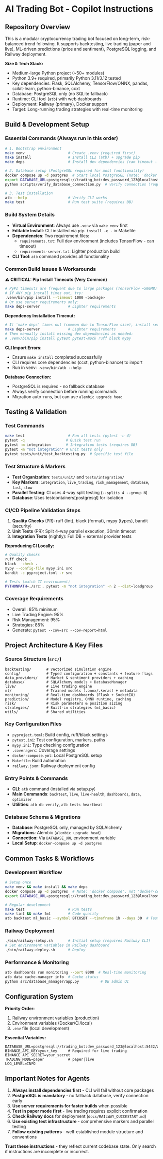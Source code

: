 # AI Trading Bot - Copilot Instructions

## Repository Overview

This is a modular cryptocurrency trading bot focused on long-term, risk-balanced trend following. It supports backtesting, live trading (paper and live), ML-driven predictions (price and sentiment), PostgreSQL logging, and Railway deployment.

**Size & Tech Stack:**
- Medium-large Python project (~50+ modules)
- Python 3.9+ required, primarily Python 3.11/3.12 tested
- Key dependencies: Flask, SQLAlchemy, TensorFlow/ONNX, pandas, scikit-learn, python-binance, ccxt
- Database: PostgreSQL only (no SQLite fallback)
- Runtime: CLI tool (`atb`) with web dashboards
- Deployment: Railway (primary), Docker support
- Target: Long-running trading strategies with real-time monitoring

## Build & Development Setup

### Essential Commands (Always run in this order)

```bash
# 1. Bootstrap environment
make venv                    # Create .venv (required first)
make install                 # Install CLI (atb) + upgrade pip
make deps                    # Install dev dependencies (can timeout - see workarounds)

# 2. Database setup (PostgreSQL required for most functionality)
docker compose up -d postgres  # Start local PostgreSQL (note: 'docker compose', not 'docker-compose')
export DATABASE_URL=postgresql://trading_bot:dev_password_123@localhost:5432/ai_trading_bot
python scripts/verify_database_connection.py  # Verify connection (requires sqlalchemy)

# 3. Test installation
atb --help                   # Verify CLI works
make test                    # Run test suite (requires DB)
```

### Build System Details

- **Virtual Environment**: Always use `.venv` via `make venv` first
- **Editable Install**: CLI installed via `pip install -e .` in Makefile
- **Dependencies**: Two requirement files:
  - `requirements.txt`: Full dev environment (includes TensorFlow - can timeout)
  - `requirements-server.txt`: Lighter production build
- **CLI Tool**: `atb` command provides all functionality

### Common Build Issues & Workarounds

**⚠️ CRITICAL: Pip Install Timeouts (Very Common)**
```bash
# PyPI timeouts are frequent due to large packages (TensorFlow ~500MB)
# If ANY pip install times out, try:
.venv/bin/pip install --timeout 1000 <package>
# Or use server requirements only:
make deps-server             # Lighter requirements
```

**Dependency Installation Timeout:**
```bash
# If 'make deps' times out (common due to TensorFlow size), install server deps first:
make deps-server             # Lighter requirements
# Then manually install missing dev dependencies as needed:
# .venv/bin/pip install pytest pytest-mock ruff black mypy
```

**CLI Import Errors:**
- Ensure `make install` completed successfully 
- CLI requires core dependencies (ccxt, python-binance) to import
- Run in venv: `.venv/bin/atb --help`

**Database Connection:**
- PostgreSQL is required - no fallback database
- Always verify connection before running commands
- Migration auto-runs, but can use `alembic upgrade head`

## Testing & Validation

### Test Commands
```bash
make test                    # Run all tests (pytest -n 4)
pytest -q                   # Quick test run
pytest -m integration       # Integration tests (requires DB)
pytest -m "not integration" # Unit tests only
pytest tests/unit/test_backtesting.py  # Specific test file
```

### Test Structure & Markers
- **Test Organization**: `tests/unit/` and `tests/integration/`
- **Key Markers**: `integration`, `live_trading`, `risk_management`, `database`, `fast`, `slow`
- **Parallel Testing**: CI uses 4-way split testing (`--splits 4 --group N`)
- **Database**: Uses testcontainers[postgresql] for isolation

### CI/CD Pipeline Validation Steps
1. **Quality Checks** (PR): ruff (lint), black (format), mypy (types), bandit (security)
2. **Unit Tests** (PR): Split 4-way parallel execution, 30min timeout
3. **Integration Tests** (nightly): Full DB + external provider tests

**Reproducing CI Locally:**
```bash
# Quality checks
ruff check .
black --check .
mypy --config-file mypy.ini src
bandit -c pyproject.toml -r src

# Tests (match CI environment)
PYTHONPATH=./src:. pytest -m "not integration" -n 2 --dist=loadgroup
```

### Coverage Requirements
- Overall: 85% minimum
- Live Trading Engine: 95%
- Risk Management: 95% 
- Strategies: 85%
- Generate: `pytest --cov=src --cov-report=html`

## Project Architecture & Key Files

### Source Structure (`src/`)
```
backtesting/       # Vectorized simulation engine
config/            # Typed configuration + constants + feature flags
data_providers/    # Market & sentiment providers + caching
database/          # SQLAlchemy models + DatabaseManager  
live/              # Live trading engine
ml/                # Trained models (.onnx/.keras) + metadata
monitoring/        # Real-time dashboards (Flask + SocketIO)
prediction/        # Model registry, ONNX runtime, caching
risk/              # Risk parameters & position sizing
strategies/        # Built-in strategies (ml_basic)
utils/             # Shared utilities
```

### Key Configuration Files
- `pyproject.toml`: Build config, ruff/black settings
- `pytest.ini`: Test configuration, markers, paths
- `mypy.ini`: Type checking configuration  
- `.coveragerc`: Coverage settings
- `docker-compose.yml`: Local PostgreSQL setup
- `Makefile`: Build automation
- `railway.json`: Railway deployment config

### Entry Points & Commands
- **CLI**: `atb` command (installed via setup.py)
- **Main Commands**: `backtest`, `live`, `live-health`, `dashboards`, `data`, `optimizer`
- **Utilities**: `atb db verify`, `atb tests heartbeat`

### Database Schema & Migrations
- **Database**: PostgreSQL only, managed by SQLAlchemy
- **Migrations**: Alembic (`alembic upgrade head`)
- **Connection**: Via `DATABASE_URL` environment variable
- **Local Setup**: `docker-compose up -d postgres`

## Common Tasks & Workflows

### Development Workflow
```bash
# Setup once
make venv && make install && make deps
docker compose up -d postgres  # Note: 'docker compose', not 'docker-compose'
export DATABASE_URL=postgresql://trading_bot:dev_password_123@localhost:5432/ai_trading_bot

# Regular development
make test                    # Run tests
make lint && make fmt        # Code quality
atb backtest ml_basic --symbol BTCUSDT --timeframe 1h --days 30  # Test functionality
```

### Railway Deployment
```bash
./bin/railway-setup.sh       # Initial setup (requires Railway CLI)
# Set environment variables in Railway dashboard
./bin/railway-deploy.sh      # Deploy
```

### Performance & Monitoring
```bash
atb dashboards run monitoring --port 8000  # Real-time monitoring
atb data cache-manager info  # Cache status
python src/database_manager/app.py          # DB admin UI
```

## Configuration System

**Priority Order:**
1. Railway environment variables (production)
2. Environment variables (Docker/CI/local)  
3. `.env` file (local development)

**Essential Variables:**
```env
DATABASE_URL=postgresql://trading_bot:dev_password_123@localhost:5432/ai_trading_bot
BINANCE_API_KEY=your_key     # Required for live trading
BINANCE_API_SECRET=your_secret
TRADING_MODE=paper           # paper|live
LOG_LEVEL=INFO
```

## Important Notes for Agents

1. **Always install dependencies first** - CLI will fail without core packages
2. **PostgreSQL is mandatory** - no fallback database, verify connection early
3. **Use server requirements for faster builds** when possible
4. **Test in paper mode first** - live trading requires explicit confirmation
5. **Check Railway docs** for deployment (`docs/RAILWAY_QUICKSTART.md`)
6. **Use existing test infrastructure** - comprehensive markers and parallel testing
7. **Follow existing patterns** - well-established module structure and conventions

**Trust these instructions** - they reflect current codebase state. Only search if instructions are incomplete or incorrect.